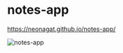 # notes-app

https://neonagat.github.io/notes-app/

![notes-app](https://user-images.githubusercontent.com/73759315/160828346-6b13f39b-d90f-49c5-845f-486d745c461a.png)
